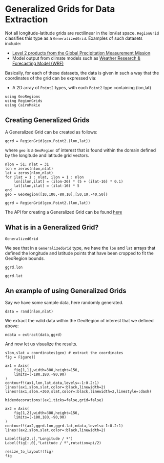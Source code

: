 # Generalized Grids for Data Extraction

Not all longitude-latitude grids are rectilinear in the lon/lat space. `RegionGrid` classifies this type as a `GeneralizedGrid`. Examples of such datasets include:
* [Level 2 products from the Global Precipitation Measurement Mission](https://gpm.nasa.gov/data/directory)
* Model output from climate models such as [Weather Research & Forecasting Model (WRF)](https://www.mmm.ucar.edu/models/wrf)

Basically, for each of these datasets, the data is given in such a way that the coordinates of the grid can be expressed via:
* A 2D array of `Point2` types, with each `Point2` type containing (lon,lat)

```@example generalized
using GeoRegions
using RegionGrids
using CairoMakie
```

## Creating Generalized Grids

A Generalized Grid can be created as follows:

```
ggrd = RegionGrid(geo,Point2.(lon,lat))
```

where `geo` is a `GeoRegion` of interest that is found within the domain defined by the longitude and latitude grid vectors.

```@example generalized
nlon = 51; nlat = 31
lon = zeros(nlon,nlat)
lat = zeros(nlon,nlat)
for ilat = 1 : nlat, ilon = 1 : nlon
    lon[ilon,ilat] = (ilon-26) * (5 + (ilat-16) * 0.1)
    lat[ilon,ilat] = (ilat-16) * 5
end
geo = GeoRegion([10,100,-80,10],[50,10,-40,50])

ggrd = RegionGrid(geo,Point2.(lon,lat))
```

The API for creating a Generalized Grid can be found [here]()

## What is in a Generalized Grid?

```@docs
GeneralizedGrid
```

We see that in a `GeneralizedGrid` type, we have the `lon` and `lat` arrays that defined the longitude and latitude points that have been cropped to fit the GeoRegion bounds.

```@example generalized
ggrd.lon
```
```@example generalized
ggrd.lat
```

## An example of using Generalized Grids

Say we have some sample data, here randomly generated.

```@example generalized
data = rand(nlon,nlat)
```

We extract the valid data within the GeoRegion of interest that we defined above:

```@example generalized
ndata = extract(data,ggrd)
```

And now let us visualize the results.

```@example generalized
slon,slat = coordinates(geo) # extract the coordinates
fig = Figure()

ax1 = Axis(
    fig[1,1],width=300,height=150,
    limits=(-180,180,-90,90)
)
contourf!(ax1,lon,lat,data,levels=-1:0.2:1)
lines!(ax1,slon,slat,color=:black,linewidth=2)
lines!(ax1,slon.+360,slat,color=:black,linewidth=2,linestyle=:dash)

hidexdecorations!(ax1,ticks=false,grid=false)

ax2 = Axis(
    fig[1,2],width=300,height=150,
    limits=(-180,180,-90,90)
)
contourf!(ax2,ggrd.lon,ggrd.lat,ndata,levels=-1:0.2:1)
lines!(ax2,slon,slat,color=:black,linewidth=2)

Label(fig[2,:],"Longitude / º")
Label(fig[:,0],"Latitude / º",rotation=pi/2)

resize_to_layout!(fig)
fig
```